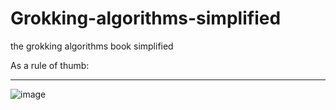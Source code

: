 # Grokking-algorithms-simplified
the grokking algorithms book simplified

As a rule of thumb: <hr>
![image](https://github.com/user-attachments/assets/71172da9-68f8-4afb-b380-87d88619dafa)

